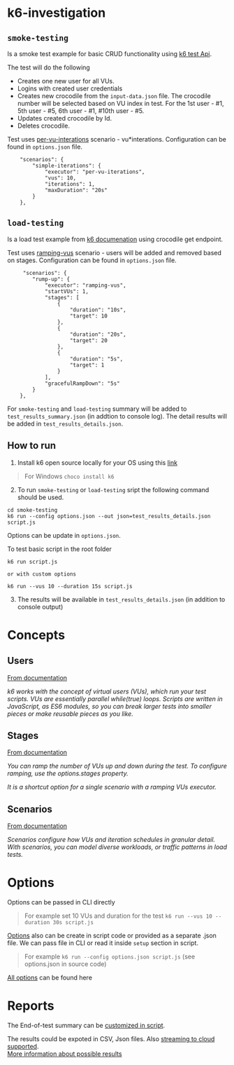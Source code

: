 # k6-investigation

## `smoke-testing` 
Is a smoke test example for basic CRUD functionality using [k6 test Api](https://test-api.k6.io/). <br /> 

The test will do the following <br /> 
- Creates one new user for all VUs.
- Logins with created user credentials
- Creates new crocodile from the `input-data.json` file. The crocodile number will be selected based on VU index in test. For the 1st user - #1, 5th user - #5, 6th user -  #1, #10th user - #5.
- Updates created crocodile by Id.
- Deletes crocodile.

Test uses [per-vu-interations](https://k6.io/docs/using-k6/scenarios/executors/per-vu-iterations/) scenario - vu*interations. Configuration can be found in `options.json` file. 
```
    "scenarios": {
        "simple-iterations": {
            "executor": "per-vu-iterations",
            "vus": 10,
            "iterations": 1,
            "maxDuration": "20s"
        }
    },
```

## `load-testing` 
Is a load test example from [k6 documenation](https://k6.io/docs/test-types/load-testing/) using crocodile get endpoint.

Test uses [ramping-vus](https://k6.io/docs/using-k6/scenarios/executors/ramping-vus/) scenario - users will be added and removed based on stages. Configuration can be found in `options.json` file. 
```
     "scenarios": {
        "rump-up": {
            "executor": "ramping-vus",
            "startVUs": 1,
            "stages": [
                {
                    "duration": "10s",
                    "target": 10
                },
                {
                    "duration": "20s",
                    "target": 20
                },
                {
                    "duration": "5s",
                    "target": 1
                }
            ],
            "gracefulRampDown": "5s"
        }
    },
```

For `smoke-testing` and `load-testing` summary will be added to `test_results_summary.json` (in addtion to console log). The detail results will be added in `test_results_details.json`.

## How to run

1. Install k6 open source locally for your OS using this [link](https://k6.io/docs/get-started/installation/ "ks Download")
>For Windows `choco install k6`

2. To run `smoke-testing` or `load-testing` sript the following command should be used. 
```
cd smoke-testing
k6 run --config options.json --out json=test_results_details.json script.js
```
Options can be update in `options.json`.<br />

To test basic script in the root folder

```
k6 run script.js

or with custom options 

k6 run --vus 10 --duration 15s script.js
```

3. The results will be available in `test_results_details.json` (in addition to console output) <br />

# Concepts

## Users 
[From documentation](https://k6.io/docs/get-started/running-k6/#adding-more-vus)

*k6 works with the concept of virtual users (VUs), which run your test scripts. VUs are essentially parallel while(true) loops. Scripts are written in JavaScript, as ES6 modules, so you can break larger tests into smaller pieces or make reusable pieces as you like.*

## Stages
[From documentation](https://k6.io/docs/get-started/running-k6/#stages-ramping-up-down-vus)

*You can ramp the number of VUs up and down during the test. To configure ramping, use the options.stages property.*<br />

*It is a shortcut option for a single scenario with a ramping VUs executor.*

## Scenarios

[From documentation](https://k6.io/docs/using-k6/scenarios/)

*Scenarios configure how VUs and iteration schedules in granular detail. With scenarios, you can model diverse workloads, or traffic patterns in load tests.*

# Options
Options can be passed in CLI directly
>For example set 10 VUs and duration for the test  `k6 run --vus 10 --duration 30s script.js`

[Options](https://k6.io/docs/using-k6/k6-options/how-to "Setup options") also can be create in script code or provided as a separate .json file. We can pass file in CLI or read it inside `setup` section in script.
> For example `k6 run --config options.json script.js` (see options.json in source code)<br />

[All options](https://k6.io/docs/using-k6/k6-options/reference/ "k6 Options") can be found here

# Reports
The End-of-test summary can be [customized in script](https://k6.io/docs/results-output/end-of-test/custom-summary/).<br />

The results could be expoted in CSV, Json files. Also [streaming to cloud supported](https://k6.io/docs/results-output/real-time/).<br />
[More information about possible results](https://k6.io/docs/results-output/end-of-test/)

